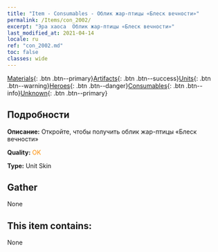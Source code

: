 ```yaml
---
title: "Item - Consumables - Облик жар-птицы «Блеск вечности»"
permalink: /Items/con_2002/
excerpt: "Эра хаоса  Облик жар-птицы «Блеск вечности»"
last_modified_at: 2021-04-14
locale: ru
ref: "con_2002.md"
toc: false
classes: wide
---
```

 [Materials](/ru/Items/){: .btn .btn--primary}[Artifacts](/ru/Items/Artifacts/){: .btn .btn--success}[Units](/ru/Items/Units/){: .btn .btn--warning}[Heroes](/ru/Items/Heroes/){: .btn .btn--danger}[Consumables](/ru/Items/Consumables/){: .btn .btn--info}[Unknown](/ru/Items/Unknown/){: .btn .btn--primary}

## Подробности
 **Описание:** Откройте, чтобы получить облик жар-птицы «Блеск вечности»

 **Quality:** <span style="color: #FF8C00">OK</span>

 **Type:** Unit Skin

## Gather

  None

## This item contains:

  None

